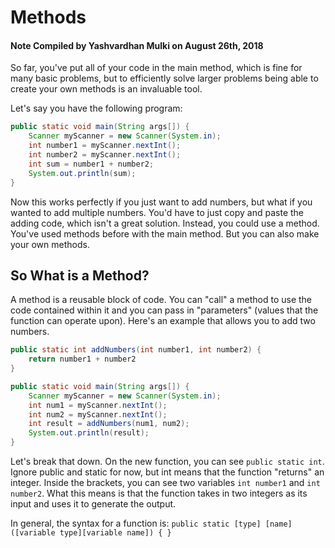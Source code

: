 # Methods
#### Note Compiled by Yashvardhan Mulki on August 26th, 2018

So far, you've put all of your code in the main method, which is fine for many basic problems, but to efficiently solve larger problems being able to create your own methods is an invaluable tool.

Let's say you have the following program:

````java
public static void main(String args[]) {
    Scanner myScanner = new Scanner(System.in);
    int number1 = myScanner.nextInt();
    int number2 = myScanner.nextInt();
    int sum = number1 + number2;
    System.out.println(sum);
}
````

Now this works perfectly if you just want to add numbers, but what if you wanted to add multiple numbers. You'd have to just copy and paste the adding code, which isn't a great solution. Instead, you could use a method. You've used methods before with the main method. But you can also make your own methods.

## So What is a Method?

A method is a reusable block of code. You can "call" a method to use the code contained within it and you can pass in "parameters" (values that the function can operate upon). Here's an example that allows you to add two numbers.

````java 
public static int addNumbers(int number1, int number2) {
    return number1 + number2
}

public static void main(String args[]) {
    Scanner myScanner = new Scanner(System.in);
    int num1 = myScanner.nextInt();
    int num2 = myScanner.nextInt();
    int result = addNumbers(num1, num2);
    System.out.println(result);
}
````

Let's break that down. On the new function, you can see 
`public static int`. Ignore public and static for now, but int means that the function "returns" an integer. Inside the brackets, you can see two variables `int number1` and `int number2`. What this means is that the function takes in two integers as its input and uses it to generate the output.

In general, the syntax for a function is:
`public static [type] [name]([variable type][variable name]) { }`

